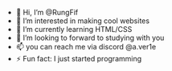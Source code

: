 - 👋 Hi, I’m @RungFif
- 👀 I’m interested in making cool websites
- 🌱 I’m currently learning HTML/CSS
- 💞️ I’m looking to forward to studying with you
- 📫 you can reach me via discord @a.ver1e
- ⚡ Fun fact: I just started programming
